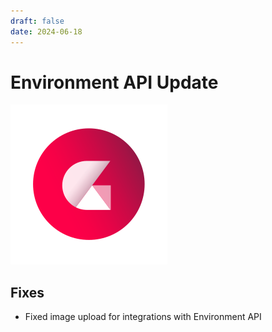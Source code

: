```yaml
---
draft: false
date: 2024-06-18
---
```


# Environment API Update

![rn_icon](icon-CHILI-GraFx.svg)

<!-- more -->

## Fixes
- Fixed image upload for integrations with Environment API
